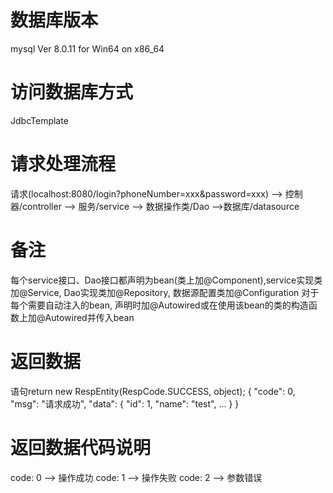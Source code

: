 # 数据库版本
  mysql  Ver 8.0.11 for Win64 on x86_64
# 访问数据库方式
  JdbcTemplate
# 请求处理流程
  请求(localhost:8080/login?phoneNumber=xxx&password=xxx) --> 控制器/controller --> 服务/service --> 数据操作类/Dao -->数据库/datasource
# 备注
  每个service接口、Dao接口都声明为bean(类上加@Component),service实现类加@Service, Dao实现类加@Repository, 数据源配置类加@Configuration
  对于每个需要自动注入的bean, 声明时加@Autowired或在使用该bean的类的构造函数上加@Autowired并传入bean
# 返回数据
  语句return new RespEntity(RespCode.SUCCESS, object);
{
  "code": 0,
  "msg": "请求成功",
  "data": {
    "id": 1,
    "name": "test",
     ...
  }
}
# 返回数据代码说明
  code: 0 --> 操作成功
  code: 1 --> 操作失败
  code: 2 --> 参数错误